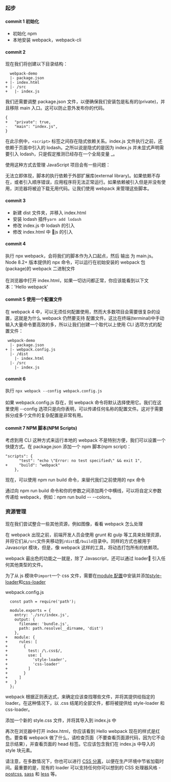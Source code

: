 ### 起步

#### commit 1 初始化

* 初始化 npm
* 本地安装 webpack，webpack-cli

#### commit 2

现在我们将创建以下目录结构：

```
  webpack-demo
  |- package.json
+ |- index.html
+ |- /src
+   |- index.js
```

我们还需要调整 package.json 文件，以便确保我们安装包是私有的(private)，并且移除 main 入口。这可以防止意外发布你的代码。

```
{
+   "private": true,
-   "main": "index.js",
}
```

在此示例中，`<script>` 标签之间存在隐式依赖关系。index.js 文件执行之前，还依赖于页面中引入的 lodash。之所以说是隐式的是因为 index.js 并未显式声明需要引入 lodash，只是假定推测已经存在一个全局变量 \_。

使用这种方式去管理 JavaScript 项目会有一些问题：

无法立即体现，脚本的执行依赖于外部扩展库(external library)。如果依赖不存在，或者引入顺序错误，应用程序将无法正常运行。如果依赖被引入但是并没有使用，浏览器将被迫下载无用代码。让我们使用 webpack 来管理这些脚本。

#### commit 3

* 新建 dist 文件夹，并移入 index.html
* 安装 lodash 插件`yarn add lodash`
* 修改 index.js 中 lodash 的引入
* 修改 index.html 中 js 的引入

#### commit 4

执行 npx webpack，会将我们的脚本作为入口起点，然后 输出 为 main.js。Node 8.2+ 版本提供的 npx 命令，可以运行在初始安装的 webpack 包(package)的 webpack 二进制文件<br><br>
在浏览器中打开 index.html，如果一切访问都正常，你应该能看到以下文本：'Hello webpack'

#### commit 5 使用一个配置文件

在 webpack 4 中，可以无须任何配置使用，然而大多数项目会需要很复杂的设置，这就是为什么 webpack 仍然要支持 配置文件。这比在终端(terminal)中手动输入大量命令要高效的多，所以让我们创建一个取代以上使用 CLI 选项方式的配置文件：

```
 webpack-demo
  |- package.json
+ |- webpack.config.js
  |- /dist
    |- index.html
  |- /src
    |- index.js
```

#### commit 6

执行 `npx webpack --config webpack.config.js`<br><br>
如果 webpack.config.js 存在，则 webpack 命令将默认选择使用它。我们在这里使用 --config 选项只是向你表明，可以传递任何名称的配置文件。这对于需要拆分成多个文件的复杂配置是非常有用。

#### commit 7 NPM 脚本(NPM Scripts)

考虑到用 CLI 这种方式来运行本地的 webpack 不是特别方便，我们可以设置一个快捷方式。在 package.json 添加一个 npm 脚本(npm script)：

```
"scripts": {
      "test": "echo \"Error: no test specified\" && exit 1",
+     "build": "webpack"
    },
```

现在，可以使用 npm run build 命令，来替代我们之前使用的 npx 命令<br>

通过向 npm run build 命令和你的参数之间添加两个中横线，可以将自定义参数传递给 webpack，例如：npm run build -- --colors。

### 资源管理

现在我们尝试整合一些其他资源，例如图像，看看 webpack 怎么处理

在 webpack 出现之前，前端开发人员会使用 grunt 和 gulp 等工具来处理资源，并将它们从`/src`文件夹移动到`/dist`或`/build`目录中。同样的方式也被用于 Javascript 模块，但是，像 webpack 这样的工具，将动态打包所有的依赖项。

webpack 最出色的功能之一就是，除了 Javascript，还可以通过 loader 引入任何其他类型的文件。

为了从 js 模块中`import`一个 css 文件，需要在[module 配置](https://www.webpackjs.com/configuration/module/)中安装并添加[style-loader](https://www.webpackjs.com/loaders/style-loader/)和[css-loader](https://www.webpackjs.com/loaders/css-loader/)

webpack.config.js

```
  const path = require('path');

  module.exports = {
    entry: './src/index.js',
    output: {
      filename: 'bundle.js',
      path: path.resolve(__dirname, 'dist')
    },
+   module: {
+     rules: [
+       {
+         test: /\.css$/,
+         use: [
+           'style-loader',
+           'css-loader'
+         ]
+       }
+     ]
+   }
  };
```

webpack 根据正则表达式，来确定应该查找哪些文件，并将其提供给指定的 loader。在这种情况下，以 .css 结尾的全部文件，都将被提供给 style-loader 和 css-loader。

添加一个新的 style.css 文件，并将其导入到 index.js 中

再次在浏览器中打开 index.html，你应该看到 Hello webpack 现在的样式是红色。要查看 webpack 做了什么，请检查页面（不要查看页面源代码，因为它不会显示结果），并查看页面的 head 标签。它应该包含我们在 index.js 中导入的 style 块元素。

请注意，在多数情况下，你也可以进行 [CSS 分离](https://www.webpackjs.com/plugins/extract-text-webpack-plugin/)，以便在生产环境中节省加载时间。最重要的是，现有的 loader 可以支持任何你可以想到的 CSS 处理器风格 - [postcss](https://www.webpackjs.com/loaders/postcss-loader/), [sass](https://www.webpackjs.com/loaders/sass-loader/) 和 [less](https://www.webpackjs.com/loaders/less-loader/) 等。
